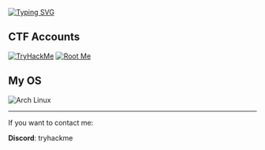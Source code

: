 [![Typing SVG](https://readme-typing-svg.demolab.com?font=Fira+Code&duration=3500&pause=10&color=A2D9FF&center=true&multiline=true&width=475&height=85&lines=Hello+!;My+name+is+Max+i'm+15yo;I+am+currently+learning+web+pentesting)](https://git.io/typing-svg)

## CTF Accounts
[![TryHackMe](https://img.shields.io/badge/TryHackMe-212C42?style=for-the-badge&logo=tryhackme&logoColor=white)](https://tryhackme.com/p/wakm)
[![Root Me](https://img.shields.io/badge/Root%20Me-3E7BFF?style=for-the-badge&logo=root-me)](https://www.root-me.org/Max-925720)

## My OS
![Arch Linux](https://img.shields.io/badge/Endeavour-1793D1?style=for-the-badge&logo=Endeavour&logoColor=white)


---
If you want to contact me:

**Discord**: tryhackme
